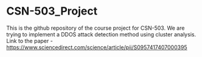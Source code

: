 # CSN-503_Project
This is the github repository of the course project for CSN-503.
We are trying to implement a DDOS attack detection method using cluster analysis.
Link to the paper - https://www.sciencedirect.com/science/article/pii/S0957417407000395
